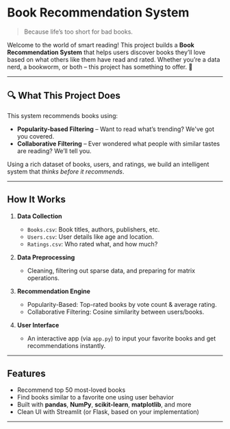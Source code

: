 # Book Recommendation System

> Because life’s too short for bad books.

Welcome to the world of smart reading! This project builds a **Book Recommendation System** that helps users discover books they’ll love based on what others like them have read and rated. Whether you’re a data nerd, a bookworm, or both – this project has something to offer. 🌟

---

## 🔍 What This Project Does

This system recommends books using:
- **Popularity-based Filtering** – Want to read what’s trending? We've got you covered.
- **Collaborative Filtering** – Ever wondered what people with similar tastes are reading? We’ll tell you.

Using a rich dataset of books, users, and ratings, we build an intelligent system that *thinks before it recommends*.

---

## How It Works

1. **Data Collection**
   -  `Books.csv`: Book titles, authors, publishers, etc.
   -  `Users.csv`: User details like age and location.
   -  `Ratings.csv`: Who rated what, and how much?

2. **Data Preprocessing**
   - Cleaning, filtering out sparse data, and preparing for matrix operations.

3. **Recommendation Engine**
   - Popularity-Based: Top-rated books by vote count & average rating.
   - Collaborative Filtering: Cosine similarity between users/books.

4. **User Interface**
   - An interactive app (via `app.py`) to input your favorite books and get recommendations instantly.

---

## Features

- Recommend top 50 most-loved books
- Find books similar to a favorite one using user behavior
- Built with **pandas**, **NumPy**, **scikit-learn**, **matplotlib**, and more
- Clean UI with Streamlit (or Flask, based on your implementation)

---

